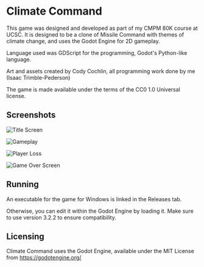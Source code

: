 # Climate Command
This game was designed and developed as part of my CMPM 80K course at UCSC.
It is designed to be a clone of Missile Command with themes of climate change,
and uses the Godot Engine for 2D gameplay.

Language used was GDScript for the programming, Godot's Python-like language.

Art and assets created by Cody Cochlin, all programming work done by me (Isaac
Trimble-Pederson)

The game is made available under the terms of the CC0 1.0 Universal license.

## Screenshots
![Title Screen](https://i.imgur.com/S7P4l74.png)

![Gameplay](https://i.imgur.com/YkJxi3c.png)

![Player Loss](https://i.imgur.com/tkJZtnm.png)

![Game Over Screen](https://i.imgur.com/AYeaFXc.png)

## Running
An executable for the game for Windows is linked in the Releases tab.

Otherwise, you can edit it within the Godot Engine by loading it. Make sure to
use version 3.2.2 to ensure compatibility.

## Licensing
Climate Command uses the Godot Engine, available under the MIT License
from https://godotengine.org/ 
